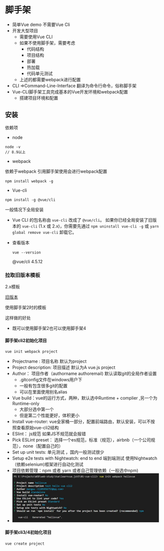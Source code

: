 # 脚手架

+ 简单Vue demo 不需要Vue Cli
+ 开发大型项目
  + 需要使用Vue CLI
  + 如果不使用脚手架，需要考虑
    + 代码结构
    + 项目结构
    + 部署
    + 热加载
    + 代码单元测试
  + 上述的都需要webpack进行配置
+ CLI =>Command-Line-Interface 翻译为命令行命令，俗称脚手架
+ Vue-CLI脚手架工具完成基本的Vue开发环境和webpack配置
  + 搭建项目环境和配置

## 安装

依赖项

+ node

```shell
node -v 
// 8.9以上
```

+ webpack

依赖于webpack 引用脚手架使用会进行webpack配置

```shell
npm install webpack -g
```

+ Vue-cli

```
npm install -g @vue/cli
```

一般情况下全局安装

+ Vue CLI 的包名称由 `vue-cli` 改成了 `@vue/cli`。 如果你已经全局安装了旧版本的 `vue-cli` (1.x 或 2.x)，你需要先通过 `npm uninstall vue-cli -g` 或 `yarn global remove vue-cli` 卸载它。

+ 查看版本

  ```shell
  vue --version
  ```

  @vue/cli 4.5.12

### 拉取旧版本模板

2.x模板

[旧版本](https://cli.vuejs.org/zh/guide/creating-a-project.html#%E6%8B%89%E5%8F%96-2-x-%E6%A8%A1%E6%9D%BF-%E6%97%A7%E7%89%88%E6%9C%AC)

使用脚手架2时的模板

这样做的好处

+ 既可以使用脚手架2也可以使用脚手架4

#### 脚手架cli2初始化项目

```shell
vue init webpack project
```

+ Projectname : 项目名称 默认为project
+ Project description: 项目描述 默认为A vue.js project
+ Author： 项目作者（authorname authoremail) 默认读取git的全局作者设置
  + .gitconfig文件在windows用户下
  + 一般有包含很多git的配置
  + 可以在里面使用别名alias
+ Vue build：vue的运行方式，两种，默认选中Runtime + complier  ,另一个为Runtime-only 
  + 大部分选中第一个
  + 但是第二个性能更好，体积更小
+ Install vue-router: vue全家桶一部分，配置前端路由，默认安装，可以不按照查看原始vue-cli2结构
+ ESlint： js规范 如果JS不规范就会报错
+ Pick ESLint preset： 选择一个es规范，标准（规范），airbnb（一个公司规范），none（配置自己的）
+ Set up unit tests: 单元测试 ，国内一般测试很少
+ Setup e2e tests with Nightwatch: end to end 端到端测试 使用Nightwatch（依赖selenium)框架进行自动化测试
+ 项目依赖管理：npm 或者 yarn 或者自己管理依赖（一般选中npm)
+ ![vue-cli2](vue-cli2.jpg)

#### 脚手架cli3/4初始化项目

```
vue create project
```

